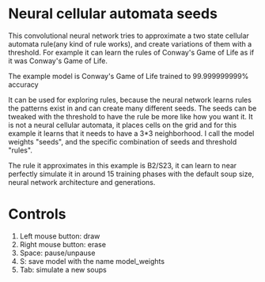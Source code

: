 # Neural cellular automata seeds

This convolutional neural network tries to approximate a two state cellular automata rule(any kind of rule works), and create variations of them with a threshold. For example it can learn the rules of Conway's Game of Life as if it was Conway's Game of Life.

The example model is Conway's Game of Life trained to 99.999999999% accuracy

It can be used for exploring rules, because the neural network learns rules the patterns exist in and can create many different seeds. The seeds can be tweaked with the threshold to have the rule be more like how you want it.
It is not a neural cellular automata, it places cells on the grid and for this example it learns that it needs to have a 3*3 neighborhood.
I call the model weights "seeds", and the specific combination of seeds and threshold "rules".

The rule it approximates in this example is B2/S23, it can learn to near perfectly simulate it in around 15 training phases with the default soup size, neural network architecture and generations.


# Controls
1. Left mouse button: draw
2. Right mouse button: erase
3. Space: pause/unpause
4. S: save model with the name model_weights
5. Tab: simulate a new soups
